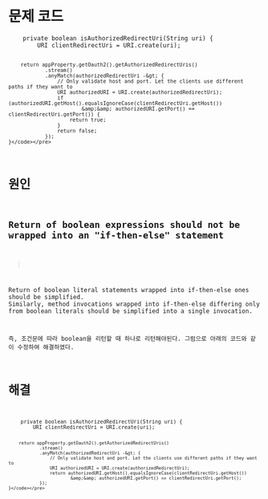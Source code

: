 <h1 id="문제-코드">문제 코드</h1>
<pre><code class="language-java">    private boolean isAuthorizedRedirectUri(String uri) {
        URI clientRedirectUri = URI.create(uri);

        return appProperty.getOauth2().getAuthorizedRedirectUris()
                .stream()
                .anyMatch(authorizedRedirectUri -&gt; {
                    // Only validate host and port. Let the clients use different paths if they want to
                    URI authorizedURI = URI.create(authorizedRedirectUri);
                    if (authorizedURI.getHost().equalsIgnoreCase(clientRedirectUri.getHost())
                            &amp;&amp; authorizedURI.getPort() == clientRedirectUri.getPort()) {
                        return true;
                    }
                    return false;
                });
    }</code></pre>
<h1 id="원인">원인</h1>
<h2 id="return-of-boolean-expressions-should-not-be-wrapped-into-an-if-then-else-statement">Return of boolean expressions should not be wrapped into an &quot;if-then-else&quot; statement</h2>
<blockquote>
</blockquote>
<p>Return of boolean literal statements wrapped into if-then-else ones should be simplified.
Similarly, method invocations wrapped into if-then-else differing only from boolean literals should be simplified into a single invocation.</p>
<p>즉, 조건문에 따라 boolean을 리턴할 때 하나로 리턴해야된다. 그럼으로 아래의 코드와 같이 수정하여 해결하였다.</p>
<h1 id="해결">해결</h1>
<pre><code>    private boolean isAuthorizedRedirectUri(String uri) {
        URI clientRedirectUri = URI.create(uri);

        return appProperty.getOauth2().getAuthorizedRedirectUris()
                .stream()
                .anyMatch(authorizedRedirectUri -&gt; {
                    // Only validate host and port. Let the clients use different paths if they want to
                    URI authorizedURI = URI.create(authorizedRedirectUri);
                    return authorizedURI.getHost().equalsIgnoreCase(clientRedirectUri.getHost())
                            &amp;&amp; authorizedURI.getPort() == clientRedirectUri.getPort();
                });
    }</code></pre>